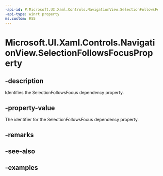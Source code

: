 ```yaml
---
-api-id: P:Microsoft.UI.Xaml.Controls.NavigationView.SelectionFollowsFocusProperty
-api-type: winrt property
ms.custom: RS5
---
```

<!-- Property syntax.
public DependencyProperty SelectionFollowsFocusProperty { get; }
-->

# Microsoft.UI.Xaml.Controls.NavigationView.SelectionFollowsFocusProperty


## -description

Identifies the SelectionFollowsFocus dependency property.


## -property-value

The identifier for the SelectionFollowsFocus dependency property.


## -remarks


## -see-also


## -examples


